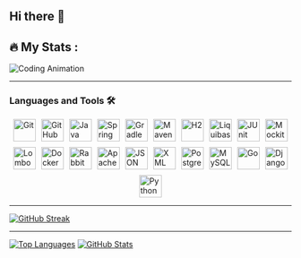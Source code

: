 ## Hi there 👋

## 🔥   My Stats :

 ![Coding Animation](https://github.com/alexey-y-a/alexey-y-a/blob/main/coding.gif?raw=true)

<hr>

### Languages and Tools 🛠️
<div style="display: flex; justify-content: center; gap: 10px; flex-wrap: wrap;">
  <img src="https://cdn.simpleicons.org/git" alt="Git" width="40" height="40" />
  <img src="https://cdn.simpleicons.org/github" alt="GitHub" width="40" height="40" />
  <img src="https://cdn.simpleicons.org/java" alt="Java" width="40" height="40" />
  <img src="https://cdn.simpleicons.org/spring" alt="Spring" width="40" height="40" />
  <img src="https://cdn.simpleicons.org/gradle" alt="Gradle" width="40" height="40" />
  <img src="https://cdn.simpleicons.org/maven" alt="Maven" width="40" height="40" />
  <img src="https://cdn.simpleicons.org/h2" alt="H2" width="40" height="40" />
  <img src="https://cdn.simpleicons.org/liquibase" alt="Liquibase" width="40" height="40" />
  <img src="https://cdn.simpleicons.org/junit5" alt="JUnit" width="40" height="40" />
  <img src="https://cdn.simpleicons.org/mockito" alt="Mockito" width="40" height="40" />
  <img src="https://cdn.simpleicons.org/lombok" alt="Lombok" width="40" height="40" />
  <img src="https://cdn.simpleicons.org/docker" alt="Docker" width="40" height="40" />
  <img src="https://cdn.simpleicons.org/rabbitmq" alt="RabbitMQ" width="40" height="40" />
  <img src="https://cdn.simpleicons.org/apache" alt="Apache Tomcat" width="40" height="40" />
  <img src="https://cdn.simpleicons.org/json" alt="JSON" width="40" height="40" />
  <img src="https://cdn.simpleicons.org/xml" alt="XML" width="40" height="40" />
  <img src="https://cdn.simpleicons.org/postgresql" alt="PostgreSQL" width="40" height="40" />
  <img src="https://cdn.simpleicons.org/mysql" alt="MySQL" width="40" height="40" />
  <img src="https://cdn.simpleicons.org/go" alt="Go" width="40" height="40" />
  <img src="https://cdn.simpleicons.org/django" alt="Django" width="40" height="40" />
  <img src="https://cdn.simpleicons.org/python" alt="Python" width="40" height="40" />
</div>

<hr>

  [![GitHub Streak](https://streak-stats.demolab.com?user=alexey-y-a&theme=highcontrast)](https://git.io/streak-stats)

<hr>

 [![Top Languages](https://github-readme-stats.vercel.app/api/top-langs/?username=alexey-y-a&layout=compact&theme=highcontrast)](https://github.com/anuraghazra/github-readme-stats)  [![GitHub Stats](https://github-readme-stats.vercel.app/api?username=alexey-y-a&show_icons=true&theme=highcontrast)](https://github.com/anuraghazra/github-readme-stats) 



